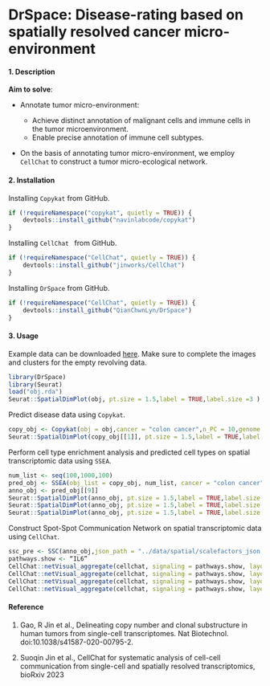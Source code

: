 # DrSpace: Disease-rating based on spatially resolved cancer micro-environment
<!-- badges: start -->
<!-- badges: end -->

#### 1. Description

**Aim to solve**: 

* Annotate tumor micro-environment:
  * Achieve distinct annotation of malignant cells and immune cells in the tumor microenvironment.
  * Enable precise annotation of immune cell subtypes.

* On the basis of annotating tumor micro-environment, we employ `CellChat` to construct a tumor micro-ecological network.

#### 2. Installation

Installing `Copykat` from GitHub.

```R
if (!requireNamespace("copykat", quietly = TRUE)) { 
    devtools::install_github("navinlabcode/copykat")
}
```

Installing `CellChat ` from GitHub.

```r
if (!requireNamespace("CellChat", quietly = TRUE)) { 
    devtools::install_github("jinworks/CellChat")
}
```

Installing `DrSpace` from GitHub.

```r
if (!requireNamespace("CellChat", quietly = TRUE)) { 
    devtools::install_github("QianChwnLyn/DrSpace")
}
```

#### 3. Usage

Example data can be downloaded [here](https://github.com/QianChwnLyn/DrSpace/tree/main/data). Make sure to complete the images and clusters for the empty revolving data.

```R
library(DrSpace)
library(Seurat)
load("obj.rda")
Seurat::SpatialDimPlot(obj, pt.size = 1.5,label = TRUE,label.size =3 )
```

Predict disease data using `Copykat`.

```r
copy_obj <- Copykat(obj = obj,cancer = "colon cancer",n_PC = 10,genome = "hg20")
Seurat::SpatialDimPlot(copy_obj[[1]], pt.size = 1.5,label = TRUE,label.size =2,group.by = "type")
```

Perform cell type enrichment analysis and predicted cell types on spatial transcriptomic data using `SSEA`.

```r
num_list <- seq(100,1000,100)
pred_obj <- SSEA(obj_list = copy_obj, num_list, cancer = "colon cancer", population_size = 20000)
anno_obj <- pred_obj[[9]]
Seurat::SpatialDimPlot(anno_obj, pt.size = 1.5,label = TRUE,label.size =2,group.by = "predict_spot")
Seurat::SpatialDimPlot(anno_obj, pt.size = 1.5,label = TRUE,label.size =2,group.by = "predict_spot_sub")
Seurat::SpatialDimPlot(anno_obj, pt.size = 1.5,label = TRUE,label.size =2,group.by = "predict_cluster")
```

Construct Spot-Spot Communication Network on spatial transcriptomic data using `CellChat`.

```R
ssc_pre <- SSC(anno_obj,json_path = "../data/spatial/scalefactors_json.json")
pathways.show <- “IL6”
CellChat::netVisual_aggregate(cellchat, signaling = pathways.show, layout = "circle")
CellChat::netVisual_aggregate(cellchat, signaling = pathways.show, layout = "spatial", edge.width.max = 2, vertex.size.max = 1, alpha.image = 0.2, vertex.label.cex = 3.5)
CellChat::netVisual_aggregate(cellchat, signaling = pathways.show, layout = "spatial",edge.width.max = 2, alpha.image = 0.5, vertex.weight = "outgoing", vertex.size.max = 3.5, vertex.label.cex = 3.5)
CellChat::netVisual_aggregate(cellchat, signaling = pathways.show, layout = "spatial",edge.width.max = 2, alpha.image = 0.5, vertex.weight = "incoming", vertex.size.max = 3.5, vertex.label.cex = 3.5)
```

#### Reference

1. Gao, R Jin et al., Delineating copy number and clonal substructure in human tumors from single-cell transcriptomes. Nat Biotechnol. doi:10.1038/s41587-020-00795-2.

2. Suoqin Jin et al., CellChat for systematic analysis of cell-cell communication from single-cell and spatially resolved transcriptomics, bioRxiv 2023


